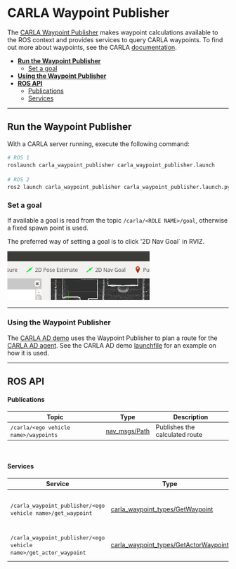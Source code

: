# CARLA Waypoint Publisher

The [CARLA Waypoint Publisher](https://github.com/carla-simulator/ros-bridge/tree/master/carla_waypoint_publisher) makes waypoint calculations available to the ROS context and provides services to query CARLA waypoints. To find out more about waypoints, see the CARLA [documentation](https://carla.readthedocs.io/en/latest/core_map/#navigation-in-carla).

- [__Run the Waypoint Publisher__](#run-the-waypoint-publisher)
    - [Set a goal](#set-a-goal)
- [__Using the Waypoint Publisher__](#using-the-waypoint-publisher)
- [__ROS API__](#ros-api)
    - [Publications](#publications)
    - [Services](#services)

---

## Run the Waypoint Publisher

With a CARLA server running, execute the following command:

```sh
# ROS 1
roslaunch carla_waypoint_publisher carla_waypoint_publisher.launch

# ROS 2
ros2 launch carla_waypoint_publisher carla_waypoint_publisher.launch.py
```

### Set a goal

If available a goal is read from the topic `/carla/<ROLE NAME>/goal`, otherwise a fixed spawn point is used. 

The preferred way of setting a goal is to click '2D Nav Goal` in RVIZ.

![rviz_set_goal](images/rviz_set_start_goal.png)

---

### Using the Waypoint Publisher

The [CARLA AD demo](carla_ad_demo.md) uses the Waypoint Publisher to plan a route for the [CARLA AD agent](carla_ad_agent.md). See the CARLA AD demo [launchfile](https://github.com/carla-simulator/ros-bridge/blob/ros2/carla_ad_demo/launch/carla_ad_demo_with_scenario.launch) for an example on how it is used.  

---

## ROS API

#### Publications

| Topic | Type | Description |
|-------|------|-------------|
| `/carla/<ego vehicle name>/waypoints` | [nav_msgs/Path](https://docs.ros.org/en/api/nav_msgs/html/msg/Path.html) | Publishes the calculated route |

<br>

#### Services

| Service | Type | Description |
|-------|------|-------------|
| `/carla_waypoint_publisher/<ego vehicle name>/get_waypoint` | [carla_waypoint_types/GetWaypoint](https://github.com/carla-simulator/ros-bridge/blob/ros2/carla_waypoint_types/srv/GetWaypoint.srv) | Get the waypoint for a specific location |
| `/carla_waypoint_publisher/<ego vehicle name>/get_actor_waypoint` | [carla_waypoint_types/GetActorWaypoint](https://github.com/carla-simulator/ros-bridge/blob/ros2/carla_waypoint_types/srv/GetActorWaypoint.srv) | Get the waypoint for an actor id |

<br>
